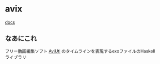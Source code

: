 # avix

[docs](https://myuon.github.io/avix/)

## なあにこれ

フリー動画編集ソフト [AviUtl](http://spring-fragrance.mints.ne.jp/aviutl/) のタイムラインを表現するexoファイルのHaskellライブラリ


